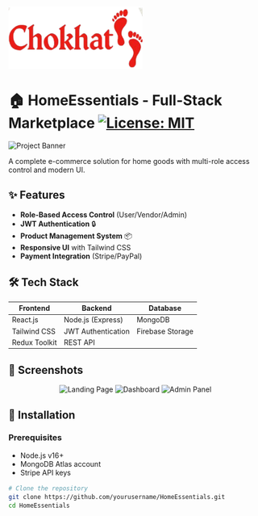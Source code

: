 ![Chokhat-Logo](./screenshots/navlogo.png)
# 🏠 HomeEssentials - Full-Stack Marketplace [![License: MIT](https://img.shields.io/badge/License-MIT-yellow.svg)](https://opensource.org/licenses/MIT)

![Project Banner](/screenshots/banner.png)

A complete e-commerce solution for home goods with multi-role access control and modern UI.

## ✨ Features
- **Role-Based Access Control** (User/Vendor/Admin)
- **JWT Authentication** 🔒
- **Product Management System** 📦
- **Responsive UI** with Tailwind CSS
- **Payment Integration** (Stripe/PayPal)

## 🛠 Tech Stack
| Frontend              | Backend               | Database        |
|-----------------------|-----------------------|-----------------|
| React.js              | Node.js (Express)     | MongoDB         |
| Tailwind CSS          | JWT Authentication    | Firebase Storage|
| Redux Toolkit         | REST API              |                 |

## 📸 Screenshots
<div align="center">
  <img src="/screenshots/landing.png" width="30%" alt="Landing Page">
  <img src="/screenshots/dashboard.png" width="30%" alt="Dashboard">
  <img src="/screenshots/admin.png" width="30%" alt="Admin Panel">
</div>

## 🚀 Installation

### Prerequisites
- Node.js v16+
- MongoDB Atlas account
- Stripe API keys

```bash
# Clone the repository
git clone https://github.com/yourusername/HomeEssentials.git
cd HomeEssentials
